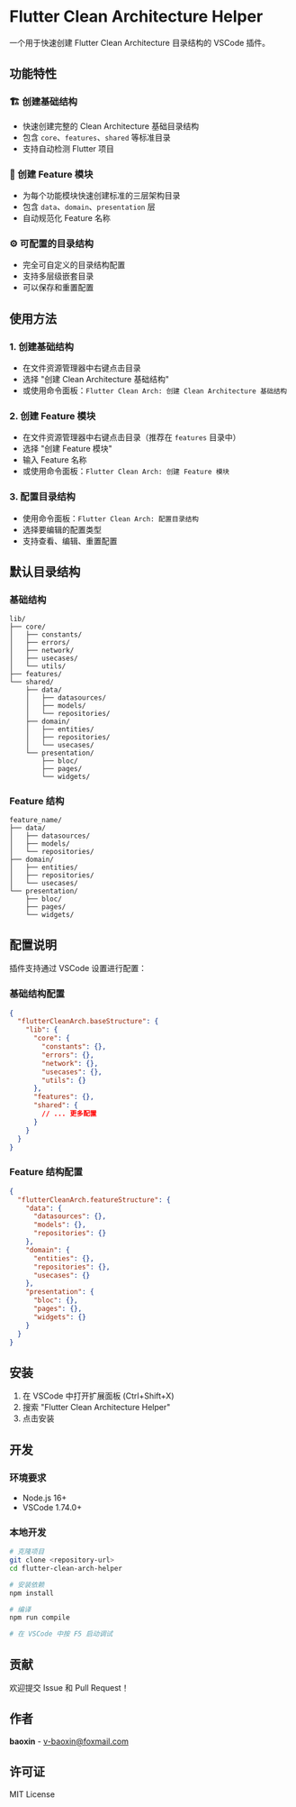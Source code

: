 # Flutter Clean Architecture Helper

一个用于快速创建 Flutter Clean Architecture 目录结构的 VSCode 插件。

## 功能特性

### 🏗️ 创建基础结构
- 快速创建完整的 Clean Architecture 基础目录结构
- 包含 `core`、`features`、`shared` 等标准目录
- 支持自动检测 Flutter 项目

### 🎯 创建 Feature 模块
- 为每个功能模块快速创建标准的三层架构目录
- 包含 `data`、`domain`、`presentation` 层
- 自动规范化 Feature 名称

### ⚙️ 可配置的目录结构
- 完全可自定义的目录结构配置
- 支持多层级嵌套目录
- 可以保存和重置配置

## 使用方法

### 1. 创建基础结构
- 在文件资源管理器中右键点击目录
- 选择 "创建 Clean Architecture 基础结构"
- 或使用命令面板：`Flutter Clean Arch: 创建 Clean Architecture 基础结构`

### 2. 创建 Feature 模块
- 在文件资源管理器中右键点击目录（推荐在 `features` 目录中）
- 选择 "创建 Feature 模块"
- 输入 Feature 名称
- 或使用命令面板：`Flutter Clean Arch: 创建 Feature 模块`

### 3. 配置目录结构
- 使用命令面板：`Flutter Clean Arch: 配置目录结构`
- 选择要编辑的配置类型
- 支持查看、编辑、重置配置

## 默认目录结构

### 基础结构
```
lib/
├── core/
│   ├── constants/
│   ├── errors/
│   ├── network/
│   ├── usecases/
│   └── utils/
├── features/
└── shared/
    ├── data/
    │   ├── datasources/
    │   ├── models/
    │   └── repositories/
    ├── domain/
    │   ├── entities/
    │   ├── repositories/
    │   └── usecases/
    └── presentation/
        ├── bloc/
        ├── pages/
        └── widgets/
```

### Feature 结构
```
feature_name/
├── data/
│   ├── datasources/
│   ├── models/
│   └── repositories/
├── domain/
│   ├── entities/
│   ├── repositories/
│   └── usecases/
└── presentation/
    ├── bloc/
    ├── pages/
    └── widgets/
```

## 配置说明

插件支持通过 VSCode 设置进行配置：

### 基础结构配置
```json
{
  "flutterCleanArch.baseStructure": {
    "lib": {
      "core": {
        "constants": {},
        "errors": {},
        "network": {},
        "usecases": {},
        "utils": {}
      },
      "features": {},
      "shared": {
        // ... 更多配置
      }
    }
  }
}
```

### Feature 结构配置
```json
{
  "flutterCleanArch.featureStructure": {
    "data": {
      "datasources": {},
      "models": {},
      "repositories": {}
    },
    "domain": {
      "entities": {},
      "repositories": {},
      "usecases": {}
    },
    "presentation": {
      "bloc": {},
      "pages": {},
      "widgets": {}
    }
  }
}
```

## 安装

1. 在 VSCode 中打开扩展面板 (Ctrl+Shift+X)
2. 搜索 "Flutter Clean Architecture Helper"
3. 点击安装

## 开发

### 环境要求
- Node.js 16+
- VSCode 1.74.0+

### 本地开发
```bash
# 克隆项目
git clone <repository-url>
cd flutter-clean-arch-helper

# 安装依赖
npm install

# 编译
npm run compile

# 在 VSCode 中按 F5 启动调试
```

## 贡献

欢迎提交 Issue 和 Pull Request！

## 作者

**baoxin** - [v-baoxin@foxmail.com](mailto:v-baoxin@foxmail.com)

## 许可证

MIT License
